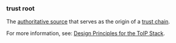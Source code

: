 ### trust root

<p class="c8"><span>The </span><span class="c2"><a class="c3" href="#h.9tt1qpgdfnxs">authoritative source</a></span><span>&nbsp;that serves as the</span><span>&nbsp;</span><span>origin of a </span><span class="c2"><a class="c3" href="#h.xsqvwmepvctc">trust chain</a></span><span class="c0">.</span></p><p class="c8"><span>For more information, see: </span><span class="c2"><a class="c3" href="https://www.google.com/url?q=https://trustoverip.org/our-work/design-principles/&amp;sa=D&amp;source=editors&amp;ust=1706779842893433&amp;usg=AOvVaw1RBpVOr_auAnxtrQvGP9Zk">Design Principles for the ToIP Stack</a></span><span class="c0">.</span></p>